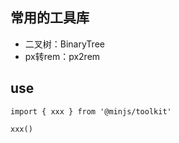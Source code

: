 ## 常用的工具库

- 二叉树：BinaryTree
- px转rem：px2rem

## use

```
import { xxx } from '@minjs/toolkit'

xxx()
```